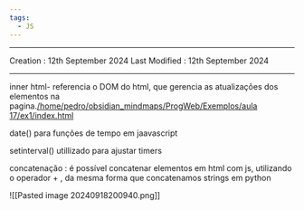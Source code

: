 ```yaml
---
tags:
  - JS
---
```

---
Creation : 12th September 2024
Last Modified : 12th September 2024
___

inner html- referencia o DOM do html, que gerencia as atualizações dos elementos na pagina.[/home/pedro/obsidian_mindmaps/ProgWeb/Exemplos/aula 17/ex1/index.html](file:///home/pedro/obsidian_mindmaps/ProgWeb/Exemplos/aula%2017/ex1/index.html)


date() para funções de tempo em jaavascript

setinterval() utillizado para ajustar timers

concatenação : é possível concatenar elementos em html com js, utilizando o operador + , da mesma forma que concatenamos strings em python

![[Pasted image 20240918200940.png]]
